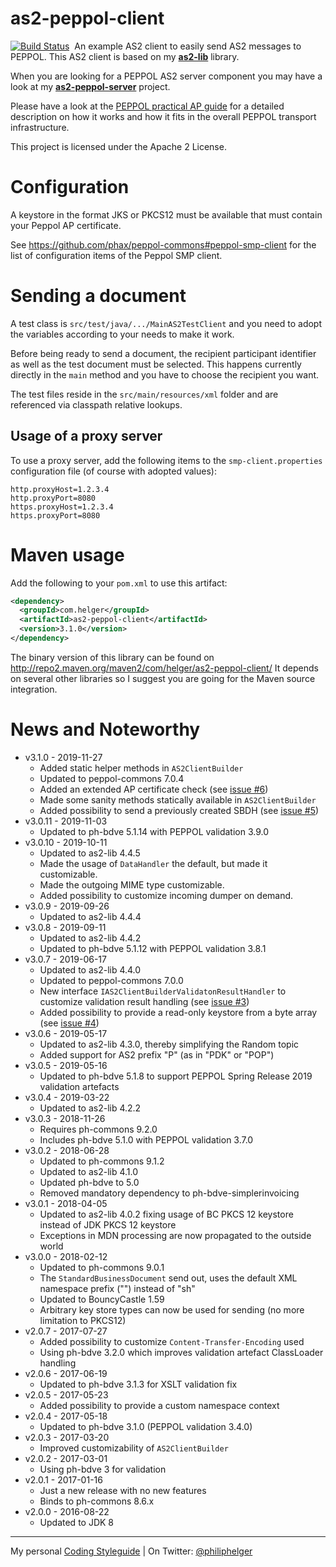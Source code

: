# as2-peppol-client

[![Build Status](https://travis-ci.org/phax/as2-peppol-client.svg?branch=master)](https://travis-ci.org/phax/as2-peppol-client)
﻿
An example AS2 client to easily send AS2 messages to PEPPOL.
This AS2 client is based on my **[as2-lib](https://github.com/phax/as2-lib)** library.

When you are looking for a PEPPOL AS2 server component you may have a look at my **[as2-peppol-server](https://github.com/phax/as2-peppol-server)** project.

Please have a look at the [PEPPOL practical AP guide](http://peppol.helger.com/public/?menuitem=docs-setup-ap)
for a detailed description on how it works and how it fits in the overall PEPPOL transport infrastructure.

This project is licensed under the Apache 2 License.

# Configuration

A keystore in the format JKS or PKCS12 must be available that must contain your Peppol AP certificate.

See https://github.com/phax/peppol-commons#peppol-smp-client for the list of configuration items of the Peppol SMP client.


# Sending a document

A test class is `src/test/java/.../MainAS2TestClient` and you need to adopt the variables according to your needs to make it work.

Before being ready to send a document, the recipient participant identifier as well as the test document must be selected. This happens currently directly in the `main` method and you have to choose the recipient you want.

The test files reside in the `src/main/resources/xml` folder and are referenced via classpath relative lookups.

## Usage of a proxy server

To use a proxy server, add the following items to the `smp-client.properties` configuration file (of course with adopted values):
 
```
http.proxyHost=1.2.3.4
http.proxyPort=8080
https.proxyHost=1.2.3.4
https.proxyPort=8080
```


# Maven usage
Add the following to your `pom.xml` to use this artifact:

```xml
<dependency>
  <groupId>com.helger</groupId>
  <artifactId>as2-peppol-client</artifactId>
  <version>3.1.0</version>
</dependency>
```

The binary version of this library can be found on http://repo2.maven.org/maven2/com/helger/as2-peppol-client/ 
It depends on several other libraries so I suggest you are going for the Maven source integration.

# News and Noteworthy

* v3.1.0 - 2019-11-27
    * Added static helper methods in `AS2ClientBuilder`
    * Updated to peppol-commons 7.0.4
    * Added an extended AP certificate check (see [issue #6](https://github.com/phax/as2-peppol-client/issues/6))
    * Made some sanity methods statically available in `AS2ClientBuilder`
    * Added possibility to send a previously created SBDH (see [issue #5](https://github.com/phax/as2-peppol-client/issues/5))
* v3.0.11 - 2019-11-03
    * Updated to ph-bdve 5.1.14 with PEPPOL validation 3.9.0
* v3.0.10 - 2019-10-11
    * Updated to as2-lib 4.4.5
    * Made the usage of `DataHandler` the default, but made it customizable.
    * Made the outgoing MIME type customizable. 
    * Added possibility to customize incoming dumper on demand.
* v3.0.9 - 2019-09-26
    * Updated to as2-lib 4.4.4
* v3.0.8 - 2019-09-11
    * Updated to as2-lib 4.4.2
    * Updated to ph-bdve 5.1.12 with PEPPOL validation 3.8.1
* v3.0.7 - 2019-06-17
    * Updated to as2-lib 4.4.0
    * Updated to peppol-commons 7.0.0
    * New interface `IAS2ClientBuilderValidatonResultHandler` to customize validation result handling (see [issue #3](https://github.com/phax/as2-peppol-client/issues/3))
    * Added possibility to provide a read-only keystore from a byte array (see [issue #4](https://github.com/phax/as2-peppol-client/issues/4))
* v3.0.6 - 2019-05-17
    * Updated to as2-lib 4.3.0, thereby simplifying the Random topic
    * Added support for AS2 prefix "P" (as in "PDK" or "POP")
* v3.0.5 - 2019-05-16
    * Updated to ph-bdve 5.1.8 to support PEPPOL Spring Release 2019 validation artefacts
* v3.0.4 - 2019-03-22
    * Updated to as2-lib 4.2.2
* v3.0.3 - 2018-11-26
    * Requires ph-commons 9.2.0
    * Includes ph-bdve 5.1.0 with PEPPOL validation 3.7.0 
* v3.0.2 - 2018-06-28
    * Updated to ph-commons 9.1.2
    * Updated to as2-lib 4.1.0
    * Updated ph-bdve to 5.0
    * Removed mandatory dependency to ph-bdve-simplerinvoicing
* v3.0.1 - 2018-04-05
    * Updated to as2-lib 4.0.2 fixing usage of BC PKCS 12 keystore instead of JDK PKCS 12 keystore
    * Exceptions in MDN processing are now propagated to the outside world
* v3.0.0 - 2018-02-12
    * Updated to ph-commons 9.0.1
    * The `StandardBusinessDocument` send out, uses the default XML namespace prefix ("") instead of "sh"
    * Updated to BouncyCastle 1.59
    * Arbitrary key store types can now be used for sending (no more limitation to PKCS12)
* v2.0.7 - 2017-07-27
    * Added possibility to customize `Content-Transfer-Encoding` used
    * Using ph-bdve 3.2.0 which improves validation artefact ClassLoader handling
* v2.0.6 - 2017-06-19
    * Updated to ph-bdve 3.1.3 for XSLT validation fix
* v2.0.5 - 2017-05-23
    * Added possibility to provide a custom namespace context
* v2.0.4 - 2017-05-18
    * Updated to ph-bdve 3.1.0 (PEPPOL validation 3.4.0)
* v2.0.3 - 2017-03-20
    * Improved customizability of `AS2ClientBuilder`
* v2.0.2 - 2017-03-01
    * Using ph-bdve 3 for validation
* v2.0.1 - 2017-01-16
    * Just a new release with no new features
    * Binds to ph-commons 8.6.x
* v2.0.0 - 2016-08-22
    * Updated to JDK 8

---

My personal [Coding Styleguide](https://github.com/phax/meta/blob/master/CodingStyleguide.md) |
On Twitter: <a href="https://twitter.com/philiphelger">@philiphelger</a>
